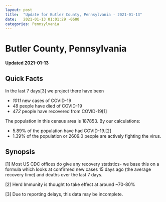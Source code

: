 ```yaml
---
layout: post
title:  "Update for Butler County, Pennsylvania - 2021-01-13"
date:   2021-01-13 01:01:29 -0600
categories: Pennsylvania
---
```


# Butler County, Pennsylvania
#### Updated 2021-01-13

## Quick Facts

In the last 7 days[3] we project there have been
- *1011* new cases of COVID-19
- *48* people have died of COVID-19
- *472* people have recovered from COVID-19[1]

The population in this census area is 187853. By our calculations:
- 5.89% of the population have had COVID-19.[2]
- 1.39% of the population or 2609.0 people are actively fighting the virus.

## Synopsis




[1] Most US CDC offices do give any recovery statistics- we base this on a formula which looks at confirmed new cases
15 days ago (the average recovery time) and deaths over the last 7 days.

[2] Herd Immunity is thought to take effect at around ~70-80%

[3] Due to reporting delays, this data may be incomplete.
 
    